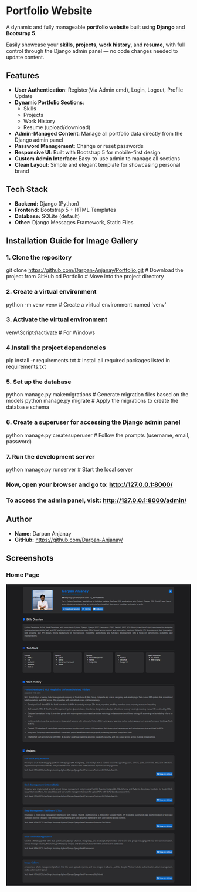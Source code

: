 # Portfolio Website

A dynamic and fully manageable **portfolio website** built using **Django** and **Bootstrap 5**.

Easily showcase your **skills**, **projects**, **work history**, and **resume**, with full control through the Django admin panel — no code changes needed to update content.

## Features

- **User Authentication**: Register(Via Admin cmd), Login, Logout, Profile Update
- **Dynamic Portfolio Sections**:
  - Skills
  - Projects
  - Work History
  - Resume (upload/download)
- **Admin-Managed Content**: Manage all portfolio data directly from the Django admin panel
- **Password Management**: Change or reset passwords
- **Responsive UI**: Built with Bootstrap 5 for mobile-first design
- **Custom Admin Interface**: Easy-to-use admin to manage all sections
- **Clean Layout**: Simple and elegant template for showcasing personal brand

## Tech Stack

- **Backend:** Django (Python)
- **Frontend:** Bootstrap 5 + HTML Templates
- **Database:** SQLite (default)
- **Other:** Django Messages Framework, Static Files

## Installation Guide for Image Gallery

### 1. Clone the repository

git clone https://github.com/Darpan-Anjanay/Portfolio.git # Download the project from GitHub
cd Portfolio # Move into the project directory

### 2. Create a virtual environment

python -m venv venv # Create a virtual environment named 'venv'

### 3. Activate the virtual environment

venv\Scripts\activate # For Windows

### 4.Install the project dependencies

pip install -r requirements.txt # Install all required packages listed in requirements.txt

### 5. Set up the database

python manage.py makemigrations # Generate migration files based on the models
python manage.py migrate # Apply the migrations to create the database schema

### 6. Create a superuser for accessing the Django admin panel

python manage.py createsuperuser # Follow the prompts (username, email, password)

### 7. Run the development server

python manage.py runserver # Start the local server

### Now, open your browser and go to: http://127.0.0.1:8000/

### To access the admin panel, visit: http://127.0.0.1:8000/admin/

## Author

- **Name:** Darpan Anjanay
- **GitHub:** https://github.com/Darpan-Anjanay/

## Screenshots

### Home Page

![Register Page](/screenshots/Darpan-Anjanay-Portfolio-09-27-2025_10_34_PM.png)
